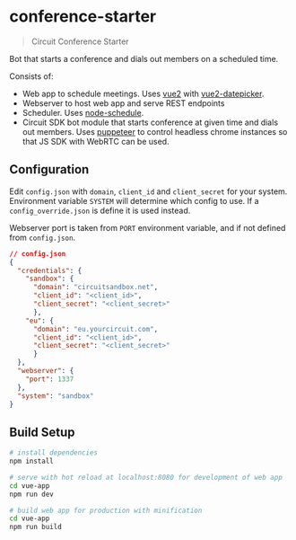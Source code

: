 # conference-starter

> Circuit Conference Starter

Bot that starts a conference and dials out members on a scheduled time.

Consists of:
- Web app to schedule meetings. Uses <a href="https://vuejs.org/v2/guide/installation.html">vue2</a> with <a href="https://mengxiong10.github.io/vue2-datepicker/">vue2-datepicker</a>.
- Webserver to host web app and serve REST endpoints
- Scheduler. Uses <a href="https://www.npmjs.com/package/node-schedule">node-schedule</a>.
- Circuit SDK bot module that starts conference at given time and dials out members. Uses <a href="https://github.com/GoogleChrome/puppeteer">puppeteer</a> to control headless chrome instances so that JS SDK with WebRTC can be used.

## Configuration

Edit `config.json` with `domain`, `client_id` and `client_secret` for your system. Environment variable `SYSTEM` will determine which config to use. If a `config_override.json` is define it is used instead.

Webserver port is taken from `PORT` environment variable, and if not defined from `config.json`.
``` json
// config.json
{
  "credentials": {
    "sandbox": {
      "domain": "circuitsandbox.net",
      "client_id": "<client_id>",
      "client_secret": "<client_secret>"
	  },
    "eu": {
      "domain": "eu.yourcircuit.com",
      "client_id": "<client_id>",
      "client_secret": "<client_secret>"
	  }
  },
  "webserver": {
    "port": 1337
  },
  "system": "sandbox"
}

```

## Build Setup

``` bash
# install dependencies
npm install

# serve with hot reload at localhost:8080 for development of web app
cd vue-app
npm run dev

# build web app for production with minification
cd vue-app
npm run build
```
